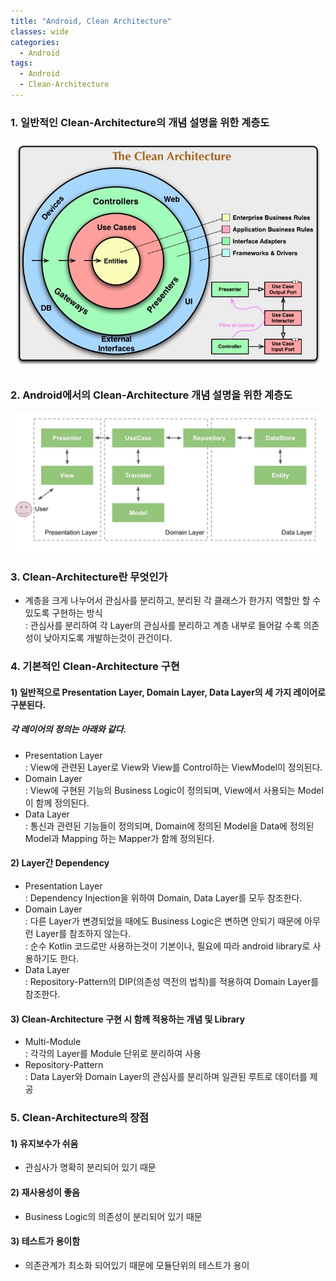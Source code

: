 ```yaml
---
title: "Android, Clean Architecture"
classes: wide
categories:
  - Android
tags:
  - Android
  - Clean-Architecture
---
```


### 1. 일반적인 Clean-Architecture의 개념 설명을 위한 계층도
   ![img.png](../assets/posts/clean-architecture.png)

### 2. Android에서의 Clean-Architecture 개념 설명을 위한 계층도
   ![img.png](../assets/posts/clean-architecture-android.png)   

### 3. Clean-Architecture란 무엇인가
  - 계층을 크게 나누어서 관심사를 분리하고, 분리된 각 클래스가 한가지 역할만 할 수 있도록 구현하는 방식  
    : 관심사를 분리하여 각 Layer의 관심사를 분리하고 계층 내부로 들어갈 수록 의존성이 낮아지도록 개발하는것이 관건이다.

### 4. 기본적인 Clean-Architecture 구현
#### 1) 일반적으로 Presentation Layer, Domain Layer, Data Layer의 세 가지 레이어로 구분된다.  
##### 각 레이어의 정의는 아래와 같다.  
- Presentation Layer  
  : View에 관련된 Layer로 View와 View를 Control하는 ViewModel이 정의된다.
- Domain Layer  
  : View에 구현된 기능의 Business Logic이 정의되며, View에서 사용되는 Model이 함께 정의된다.
- Data Layer  
  : 통신과 관련된 기능들이 정의되며, Domain에 정의된 Model을 Data에 정의된 Model과 Mapping 하는 Mapper가 함께 정의된다.

#### 2) Layer간 Dependency
- Presentation Layer  
  : Dependency Injection을 위하여 Domain, Data Layer를 모두 참조한다.
- Domain Layer  
  : 다른 Layer가 변경되었을 때에도 Business Logic은 변하면 안되기 때문에 아무런 Layer를 참조하지 않는다.  
  : 순수 Kotlin 코드로만 사용하는것이 기본이나, 필요에 따라 android library로 사용하기도 한다.
- Data Layer  
  : Repository-Pattern의 DIP(의존성 역전의 법칙)를 적용하여 Domain Layer를 참조한다.

#### 3) Clean-Architecture 구현 시 함께 적용하는 개념 및 Library
- Multi-Module  
  : 각각의 Layer를 Module 단위로 분리하여 사용
- Repository-Pattern  
  : Data Layer와 Domain Layer의 관심사를 분리하며 일관된 루트로 데이터를 제공

### 5. Clean-Architecture의 장점
#### 1) 유지보수가 쉬움
- 관심사가 명확히 분리되어 있기 때문
#### 2) 재사용성이 좋음
- Business Logic의 의존성이 분리되어 있기 때문
#### 3) 테스트가 용이함
- 의존관계가 최소화 되어있기 때문에 모듈단위의 테스트가 용이
